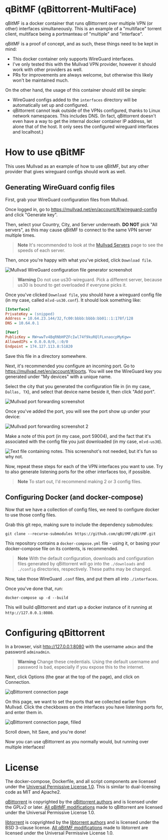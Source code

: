 # qBitMF (qBittorrent-MultiFace)
qBitMF is a docker container that runs qBittorrent over multiple VPN (or other) interfaces simultaneously. This is an example of a "multiface" torrent client, multiface being a portmanteau of "multiple" and "interface".

qBitMF is a proof of concept, and as such, these things need to be kept in mind:
- This docker container only supports WireGuard interfaces.
- I've only tested this with the Mullvad VPN provider, however it should work with other providers as well.
- PRs for improvements are always welcome, but otherwise this likely won't be maintained much.

On the other hand, the usage of this container should still be simple:
- WireGuard configs added to the `interfaces` directory will be automatically set up and configured.
- qBittorrent cannot leak outside of the VPNs configured, thanks to Linux network namespaces. This includes DNS. (In fact, qBittorrent doesn't even have a way to get the internal docker container IP address, let alone that of the host. It only sees the configured wireguard interfaces and localhost.)

# How to use qBitMF

This uses Mullvad as an example of how to use qBitMF, but any other provider that gives wireguard configs should work as well.

## Generating WireGuard config files
First, grab your WireGuard configuration files from Mullvad.

Once logged in, go to https://mullvad.net/en/account/#/wireguard-config and click "Generate key".

Then, select your Country, City, and Server underneath. **DO NOT** pick "All servers", as this may cause qBitMF to connect to the same VPN server multiple times.

> **Note**
> It's recommended to look at the [Mullvad Servers](https://mullvad.net/en/servers/) page to see the speeds of each server.

Then, once you're happy with what you've picked, click `Download file`.

![Mullvad WireGuard configuration file generator screenshot](doc/img/19eb88e382a9e494ee661b920e378e807596e72cebb23c30860d2fd8ec6cee78.png)  

> **Warning**
> Do not use us30-wireguard. Pick a different server, because us30 is bound to get overloaded if everyone picks it.

Once you've clicked `Download file`, you should have a wireguard config file (in my case, called `mlvd-us30.conf`). It should look something like:

```ini
[Interface]
PrivateKey = (snipped)
Address = 10.64.23.144/32,fc00:bbbb:bbbb:bb01::1:178f/128
DNS = 10.64.0.1

[Peer]
PublicKey = RW+wwTv4BqRNbHPZFcIwl74f9kuRQlFLxnaocpMyKgw=
AllowedIPs = 0.0.0.0/0,::0/0
Endpoint = 174.127.113.8:51820
```

Save this file in a directory somewhere.

Next, it's recommended you configure an incoming port. Go to https://mullvad.net/en/account/#/ports. You will see the WireGuard key you generated under "My devices" with a unique name.

Select the city that you generated the configuration file in (in my case, `Dallas, TX`), and select that device name beside it, then click "Add port".

![Mullvad port forwarding screenshot](doc/img/70a681d2ac317c2a2e97c990c4bab1c7a1369b27d660fd0b46679880079aeb63.png)  

Once you've added the port, you will see the port show up under your device:

![Mullvad port forwarding screenshot 2](doc/img/baff7a265e7f889ecf645b3d56da36d65cbfaedaa444d42de4a04aee6d10d89a.png)  

Make a note of this port (in my case, port 59004), and the fact that it's associated with the config file you just downloaded (in my case, `mlvd-us30`).

![Text file containing notes. This screenshot's not needed, but it's fun so why not.](doc/img/29355e6249f8fa8da5d1471adf57887d4dba742141a53b41f29386895ecad319.png)

Now, repeat these steps for each of the VPN interfaces you want to use. Try to also generate listening ports for the other interfaces too, if possible.

> **Note**
> To start out, I'd recommend making 2 or 3 config files.

## Configuring Docker (and docker-compose)
Now that we have a collection of config files, we need to configure docker to use those config files.

Grab this git repo, making sure to include the dependency submodules:

```
git clone --recurse-submodules https://github.com/qBitMF/qBitMF.git
```

This repository contains a `docker-compose.yml` file - using it, or basing your docker-compose file on its contents, is recommended.

> **Note**
> With the default configuration, downloads and configuration files generated by qBittorrent will go into the `./downloads` and `./config` directories, respectively. These paths may be changed.

Now, take those WireGuard `.conf` files, and put them all into `./interfaces`.

Once you've done that, run:

```
docker-compose up -d --build
```

This will build qBittorrent and start up a docker instance of it running at `http://127.0.0.1:8080`.

# Configuring qBittorrent

In a browser, visit http://127.0.0.1:8080 with the username `admin` and the password `adminadmin`.

> **Warning**
> Change these credentials. Using the default username and password is bad, especially if you expose this to the internet.

Next, click Options (the gear at the top of the page), and click on Connection.

![qBittorrent connection page](doc/img/119428447073ed4ee36f5e0643592f1c1ad57f0df158c351884470ab41688e88.png)  

On this page, we want to set the ports that we collected earlier from Mullvad. Click the checkboxes on the interfaces you have listening ports for, and enter them in.

![qBittorrent connection page, filled](doc/img/6dc85b44fab6ffb5502f7445a311fbda0d66fa3e408feaf4331ac0bbe1620dd7.png)  

Scroll down, hit Save, and you're done!

Now you can use qBittorrent as you normally would, but running over multiple interfaces! 

# License

The docker-compose, Dockerfile, and all script components are licensed under the [Universal Permissive License 1.0](https://opensource.org/licenses/UPL). This is similar to dual-licensing code as MIT and Apache2.

[qBittorrent](https://github.com/qbittorrent/qBittorrent) is copyrighted by the [qBittorrent authors](https://github.com/qbittorrent/qBittorrent/blob/master/AUTHORS) and is licensed under the GPLv2 or later. [All qBitMF modifications](https://github.com/qbittorrent/qBittorrent/compare/master...qBitMF:qBittorrent-multiface:master) made to qBittorrent are licensed under the Universal Permissive License 1.0.

[libtorrent](https://github.com/arvidn/libtorrent) is copyrighted by the [libtorrent authors](https://github.com/arvidn/libtorrent/blob/RC_2_0/AUTHORS) and is licensed under the BSD 3-clause license. [All qBitMF modifications](https://github.com/arvidn/libtorrent/compare/RC_2_0...qBitMF:libtorrent-multiface:RC_2_0) made to libtorrent are licensed under the Universal Permissive License 1.0.